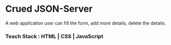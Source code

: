 <h1>Crued JSON-Server</h1>
A web application user can fill the form, add more details, delete the details.
<h3>Teach Stack : HTML | CSS | JavaScript
